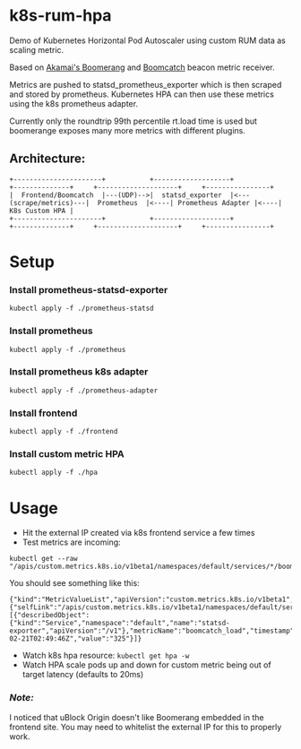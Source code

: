 # k8s-rum-hpa
Demo of Kubernetes Horizontal Pod Autoscaler using custom RUM data as scaling metric. 

Based on [Akamai's Boomerang](https://github.com/akamai/boomerang) and [Boomcatch](https://github.com/springernature/boomcatch) beacon metric receiver.

Metrics are pushed to statsd_prometheus_exporter which is then scraped and stored by prometheus. 
Kubernetes HPA can then use these metrics using the k8s prometheus adapter. 

Currently only the roundtrip 99th percentile rt.load time is used but boomerange exposes many more metrics with different plugins.

## Architecture:
```
+----------------------+           +-------------------+                       +--------------+     +--------------------+     +----------------+
|  Frontend/Boomcatch  |---(UDP)-->|  statsd_exporter  |<---(scrape/metrics)---|  Prometheus  |<----| Prometheus Adapter |<----| K8s Custom HPA |
+----------------------+           +-------------------+                       +--------------+     +--------------------+     +----------------+
```


# Setup
### Install prometheus-statsd-exporter
```
kubectl apply -f ./prometheus-statsd
```
### Install prometheus
```
kubectl apply -f ./prometheus
```
### Install prometheus k8s adapter
```
kubectl apply -f ./prometheus-adapter
```
### Install frontend
```
kubectl apply -f ./frontend
```
### Install custom metric HPA
```
kubectl apply -f ./hpa
```

# Usage
- Hit the external IP created via k8s frontend service a few times
- Test metrics are incoming:
```
kubectl get --raw "/apis/custom.metrics.k8s.io/v1beta1/namespaces/default/services/*/boomcatch_load"
```
You should see something like this:
```
{"kind":"MetricValueList","apiVersion":"custom.metrics.k8s.io/v1beta1","metadata":{"selfLink":"/apis/custom.metrics.k8s.io/v1beta1/namespaces/default/services/%2A/boomcatch_load"},"items":[{"describedObject":{"kind":"Service","namespace":"default","name":"statsd-exporter","apiVersion":"/v1"},"metricName":"boomcatch_load","timestamp":"2019-02-21T02:49:46Z","value":"325"}]}
```

- Watch k8s hpa resource: `kubectl get hpa -w`
- Watch HPA scale pods up and down for custom metric being out of target latency (defaults to 20ms)


### *Note:*
I noticed that uBlock Origin doesn't like Boomerang embedded in the frontend site. You may need to whitelist the external IP for this to properly work.